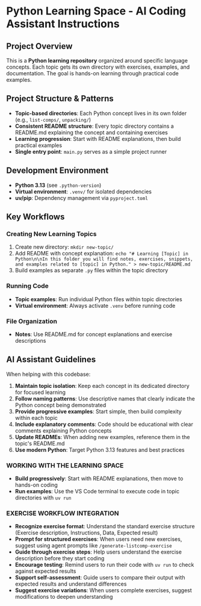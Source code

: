 # Python Learning Space - AI Coding Assistant Instructions

## Project Overview
This is a **Python learning repository** organized around specific language concepts. Each topic gets its own directory with exercises, examples, and documentation. The goal is hands-on learning through practical code examples.

## Project Structure & Patterns
- **Topic-based directories**: Each Python concept lives in its own folder (e.g., `list-comps/`, `unpacking/`)
- **Consistent README structure**: Every topic directory contains a README.md explaining the concept and containing exercises
- **Learning progression**: Start with README explanations, then build practical examples
- **Single entry point**: `main.py` serves as a simple project runner

## Development Environment
- **Python 3.13** (see `.python-version`)
- **Virtual environment**: `.venv/` for isolated dependencies
- **uv/pip**: Dependency management via `pyproject.toml`

## Key Workflows

### Creating New Learning Topics
1. Create new directory: `mkdir new-topic/`
2. Add README with concept explanation: `echo "# Learning [Topic] in Python\n\nIn this folder you will find notes, exercises, snippets, and examples related to [topic] in Python." > new-topic/README.md`
3. Build examples as separate `.py` files within the topic directory

### Running Code
- **Topic examples**: Run individual Python files within topic directories
- **Virtual environment**: Always activate `.venv` before running code

### File Organization
- **Notes**: Use README.md for concept explanations and exercise descriptions


## AI Assistant Guidelines

When helping with this codebase:

1. **Maintain topic isolation**: Keep each concept in its dedicated directory for focused learning
2. **Follow naming patterns**: Use descriptive names that clearly indicate the Python concept being demonstrated
3. **Provide progressive examples**: Start simple, then build complexity within each topic
4. **Include explanatory comments**: Code should be educational with clear comments explaining Python concepts
5. **Update READMEs**: When adding new examples, reference them in the topic's README.md
6. **Use modern Python**: Target Python 3.13 features and best practices

### WORKING WITH THE LEARNING SPACE
- **Build progressively**: Start with README explanations, then move to hands-on coding
- **Run examples**: Use the VS Code terminal to execute code in topic directories with `uv run`

### EXERCISE WORKFLOW INTEGRATION
- **Recognize exercise format**: Understand the standard exercise structure (Exercise description, Instructions, Data, Expected result)
- **Prompt for structured exercises**: When users need new exercises, suggest using agent prompts like `/generate-listcomp-exercise`
- **Guide through exercise steps**: Help users understand the exercise description before they start coding
- **Encourage testing**: Remind users to run their code with `uv run` to check against expected results
- **Support self-assessment**: Guide users to compare their output with expected results and understand differences
- **Suggest exercise variations**: When users complete exercises, suggest modifications to deepen understanding


